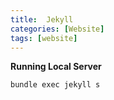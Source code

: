 ```yaml
---
title:  Jekyll
categories: [Website]
tags: [website]
---
```


**Running Local Server**

```terminal
bundle exec jekyll s
```
